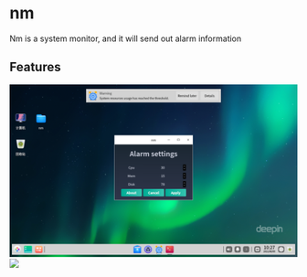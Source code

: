 # nm
Nm is a system monitor, and it will send out alarm information
## Features
![](./images/提醒.png)
![](./images/演示.gif)
